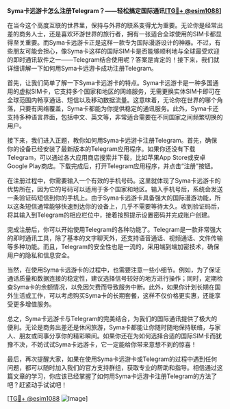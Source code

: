 **Syma卡远游卡怎么注册Telegram？——轻松搞定国际通讯[[TG💪+ @esim1088](https://t.me/s/esim1088)]**

在当今这个高度互联的世界里，保持与外界的联系变得尤为重要。无论你是经常出差的商务人士，还是喜欢环游世界的旅行者，拥有一张适合全球使用的SIM卡都显得至关重要。而Syma卡远游卡正是这样一款专为国际漫游设计的神器。不过，有些朋友可能会担心，像Syma卡这样的国际SIM卡是否能够顺利地与全球最受欢迎的即时通讯软件之一——Telegram结合使用呢？答案是肯定的！接下来，我们就详细讲解一下如何用Syma卡远游卡成功注册Telegram。

首先，让我们简单了解一下Syma卡远游卡的特点。Syma卡远游卡是一种多国通用的虚拟SIM卡，它支持多个国家和地区的网络服务，无需更换实体SIM卡即可在全球范围内畅享通话、短信以及移动数据流量。这意味着，无论你在世界的哪个角落，只要有网络覆盖，Syma卡都能为你提供稳定的通讯服务。此外，Syma卡还支持多种语言界面，包括中文、英文等，非常适合需要在不同国家之间频繁切换的用户。

接下来，我们进入正题，教你如何用Syma卡远游卡注册Telegram。首先，确保你的设备已经安装了最新版本的Telegram应用程序。如果你还没有下载Telegram，可以通过各大应用商店搜索并下载，比如苹果App Store或安卓Google Play商店。下载完成后，打开Telegram应用程序，并点击“注册”按钮。

在注册过程中，你需要输入一个有效的手机号码。这里就体现了Syma卡远游卡的优势所在，因为它的号码可以适用于多个国家和地区。输入手机号后，系统会发送一条验证码短信到你的手机上。由于Syma卡远游卡具备强大的国际漫游功能，所以这条短信通常能够快速到达你的设备上，几乎不需要等待太久。收到验证码后，将其输入到Telegram的相应栏位中，接着按照提示设置密码并完成账户创建。

完成注册后，你可以开始使用Telegram的各种功能了。Telegram是一款非常强大的即时通讯工具，除了基本的文字聊天外，还支持语音通话、视频通话、文件传输等多种功能。而且，Telegram的安全性也是一流的，采用端到端加密技术，确保用户的隐私和信息安全。

当然，在使用Syma卡远游卡的过程中，也需要注意一些小细节。例如，为了保证通话质量和数据连接的稳定性，建议选择信号较好的地方进行操作；同时，定期检查Syma卡的余额情况，以免因欠费而导致服务中断。此外，如果你计划长期在国外生活或工作，可以考虑购买Syma卡的长期套餐，这样不仅价格更实惠，还能享受更多增值服务。

总之，Syma卡远游卡与Telegram的完美结合，为我们的国际通讯提供了极大的便利。无论是商务出差还是休闲旅游，Syma卡都能让你随时随地保持联络，与家人、朋友或同事分享你的精彩瞬间。如果你还在为如何选择合适的国际SIM卡而犹豫不决，不妨试试Syma卡远游卡，它一定能给你带来意想不到的惊喜！

最后，再次提醒大家，如果在使用Syma卡远游卡或Telegram的过程中遇到任何问题，都可以随时加入我们的官方支持群组，获取专业的帮助和指导。相信通过这篇文章的学习，你应该已经掌握了如何用Syma卡远游卡注册Telegram的方法了吧？赶紧动手试试吧！

[[TG💪+ @esim1088](https://t.me/s/esim1088) ![Image](https://i.postimg.cc/4NQfJmqS/Snipaste-2025-05-13-00-14-12.png)]